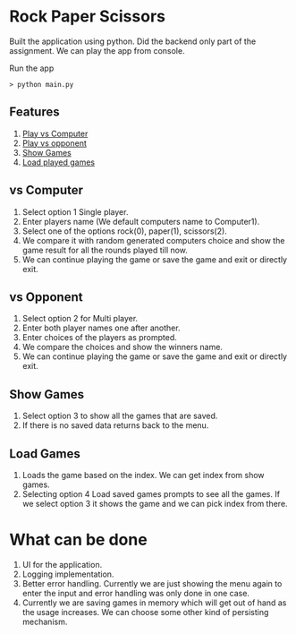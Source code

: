 # Rock Paper Scissors

Built the application using python. Did the backend only part of the assignment. We can play the app from console.

Run the app
```
> python main.py
```
## Features
1. [Play vs Computer](#vs-computer)
2. [Play vs opponent](#vs-opponent)
3. [Show Games](#show-games)
4. [Load played games](#load-games)

## vs Computer
1. Select option 1 Single player.
2. Enter players name (We default computers name to Computer1).
3. Select one of the options rock(0), paper(1), scissors(2).
4. We compare it with random generated computers choice and show the game result for all the rounds played till now.
5. We can continue playing the game or save the game and exit or directly exit.
## vs Opponent
1. Select option 2 for Multi player.
2. Enter both player names one after another.
3. Enter choices of the players as prompted.
4. We compare the choices and show the winners name.
5. We can continue playing the game or save the game and exit or directly exit.
## Show Games
1. Select option 3 to show all the games that are saved.
2. If there is no saved data returns back to the menu.
## Load Games
1. Loads the game based on the index. We can get index from show games.
2. Selecting option 4 Load saved games prompts to see all the games. If we select option 3 it shows the game and we can pick index from there.


# What can be done
1. UI for the application.
2. Logging implementation.
3. Better error handling. Currently we are just showing the menu again to enter the input and error handling was only done in one case.
4. Currently we are saving games in memory which will get out of hand as the usage increases. We can choose some other kind of persisting mechanism.
